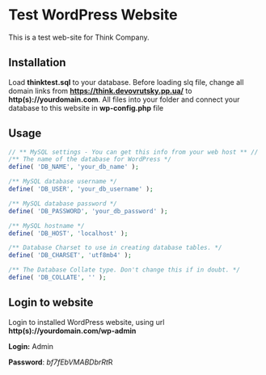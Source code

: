 # Test WordPress Website

This is a test web-site for Think Company.

## Installation

Load __thinktest.sql__ to your database. Before loading slq file, change all domain links from __https://think.devovrutsky.pp.ua/__ to __http(s)://yourdomain.com__. All files into your folder and connect your database to this website in __wp-config.php__ file


## Usage

```php
// ** MySQL settings - You can get this info from your web host ** //
/** The name of the database for WordPress */
define( 'DB_NAME', 'your_db_name' );

/** MySQL database username */
define( 'DB_USER', 'your_db_username' );

/** MySQL database password */
define( 'DB_PASSWORD', 'your_db_password' );

/** MySQL hostname */
define( 'DB_HOST', 'localhost' );

/** Database Charset to use in creating database tables. */
define( 'DB_CHARSET', 'utf8mb4' );

/** The Database Collate type. Don't change this if in doubt. */
define( 'DB_COLLATE', '' );
```

## Login to website
Login to installed WordPress website, using url __http(s)://yourdomain.com/wp-admin__


__Login:__ Admin

__Password__: *bf7fEbVMABDbrRt*R
